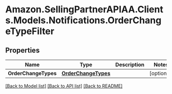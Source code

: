 # Amazon.SellingPartnerAPIAA.Clients.Models.Notifications.OrderChangeTypeFilter
## Properties

Name | Type | Description | Notes
------------ | ------------- | ------------- | -------------
**OrderChangeTypes** | [**OrderChangeTypes**](OrderChangeTypes.md) |  | [optional] 

[[Back to Model list]](../README.md#documentation-for-models) [[Back to API list]](../README.md#documentation-for-api-endpoints) [[Back to README]](../README.md)

